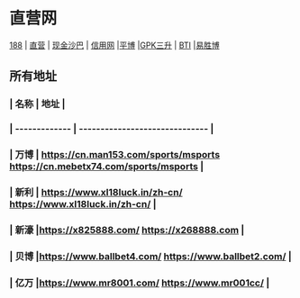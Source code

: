 # **直营网**

[188](188.md) | [直营](bb.md) | [现金沙巴](sb.md) | [信用网](xy.md)  |[平博](pb.md)  |[GPK三升](gpk.md) | [BTI](bti.md)  |[易胜博](ysb.md) 

## 所有地址

### | 名称 | 地址                    |
### | ------------- | ------------------------------ |
### | **万博** | <https://cn.man153.com/sports/msports> <https://cn.mebetx74.com/sports/msports>      |
### | 新利 | https://www.xl18luck.in/zh-cn/ https://www.xl18luck.in/zh-cn/    |
### | 新濠 |https://x825888.com/ https://x268888.com |
### | 贝博 |https://www.ballbet4.com/ https://www.ballbet2.com/ |
### | 亿万 |https://www.mr8001.com/ https://www.mr001cc/ |
